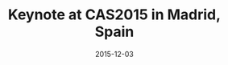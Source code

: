 ---
layout: default
date: 2015-12-03
title: Keynote at CAS2015 in Madrid, Spain
link: "http://cas2015.agile-spain.org/"
---
